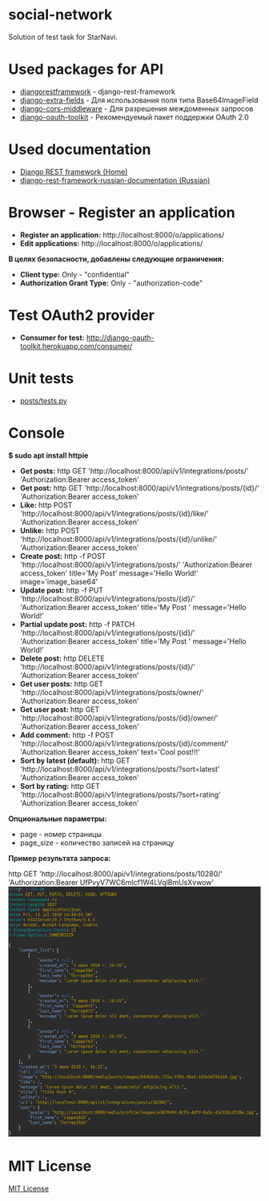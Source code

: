 # social-network
Solution of test task for StarNavi.


# Used packages for API
  * [djangorestframework](https://github.com/encode/django-rest-framework) - django-rest-framework
  * [django-extra-fields](https://github.com/Hipo/drf-extra-fields) - Для использования поля типа Base64ImageField
  * [django-cors-middleware](https://github.com/zestedesavoir/django-cors-middleware) - Для разрешения междоменных запросов
  * [django-oauth-toolkit](https://github.com/jazzband/django-oauth-toolkit) - Рекомендуемый пакет поддержки OAuth 2.0


# Used documentation
  * [Django REST framework (Home)](http://www.django-rest-framework.org/)
  * [django-rest-framework-russian-documentation (Russian)](https://legacy.gitbook.com/book/ilyachch/django-rest-framework-russian-documentation/)


# Browser - Register an application
  * **Register an application:** http://localhost:8000/o/applications/
  * **Edit applications:** http://localhost:8000/o/applications/

**В целях безопасности, добавлены следующие ограничения:**

  * **Client type:** Only - "confidential"
  * **Authorization Grant Type:** Only - "authorization-code"


# Test OAuth2 provider
  * **Consumer for test:** http://django-oauth-toolkit.herokuapp.com/consumer/


# Unit tests
  * [posts/tests.py](https://github.com/genkosta/social-network/blob/master/posts/tests.py)


# Console
**$ sudo apt install httpie**

  * **Get posts:** http GET 'http://localhost:8000/api/v1/integrations/posts/' 'Authorization:Bearer access_token'
  * **Get post:** http GET 'http://localhost:8000/api/v1/integrations/posts/{id}/' 'Authorization:Bearer access_token'
  * **Like:** http POST 'http://localhost:8000/api/v1/integrations/posts/{id}/like/' 'Authorization:Bearer access_token'
  * **Unlike:** http POST 'http://localhost:8000/api/v1/integrations/posts/{id}/unlike/' 'Authorization:Bearer access_token'
  * **Create post:** http -f POST 'http://localhost:8000/api/v1/integrations/posts/' 'Authorization:Bearer access_token' title='My Post' message='Hello World!' image='image_base64'
  * **Update post:** http -f PUT 'http://localhost:8000/api/v1/integrations/posts/{id}/' 'Authorization:Bearer access_token' title='My Post ' message='Hello World!'
  * **Partial update post:** http -f PATCH 'http://localhost:8000/api/v1/integrations/posts/{id}/' 'Authorization:Bearer access_token' title='My Post ' message='Hello World!'
  * **Delete post:** http DELETE 'http://localhost:8000/api/v1/integrations/posts/{id}/' 'Authorization:Bearer access_token'
  * **Get user posts:** http GET 'http://localhost:8000/api/v1/integrations/posts/owner/' 'Authorization:Bearer access_token'
  * **Get user post:** http GET 'http://localhost:8000/api/v1/integrations/posts/{id}/owner/' 'Authorization:Bearer access_token'
  * **Add comment:** http -f POST 'http://localhost:8000/api/v1/integrations/posts/{id}/comment/' 'Authorization:Bearer access_token' text='Cool post!!!'
  * **Sort by latest (default):** http GET 'http://localhost:8000/api/v1/integrations/posts/?sort=latest' 'Authorization:Bearer access_token'
  * **Sort by rating:** http GET 'http://localhost:8000/api/v1/integrations/posts/?sort=rating' 'Authorization:Bearer access_token'

**Опциональные параметры:**

  * page - номер страницы
  * page_size - количество записей на страницу

**Пример результата запроса:**

http GET 'http://localhost:8000/api/v1/integrations/posts/10280/' 'Authorization:Bearer UfPvyV7WC6mIcf1W4LVqlBmUsXvwow'
![Пример результата запроса](https://github.com/genkosta/social-network/blob/master/screenshots/example_post_list.png?raw=true)


# MIT License
[MIT License](https://github.com/genkosta/social-network/blob/master/LICENSE)
